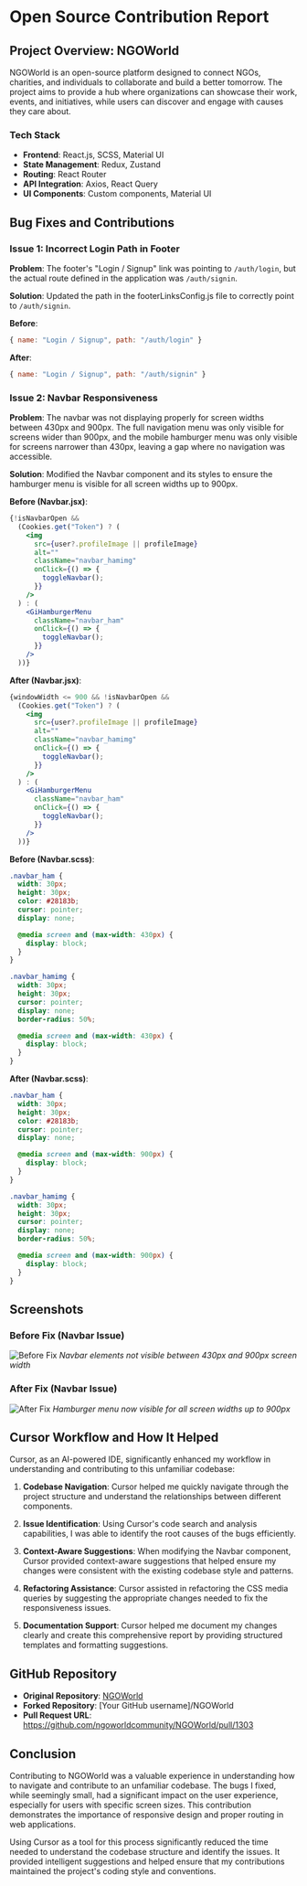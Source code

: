 # Open Source Contribution Report

## Project Overview: NGOWorld

NGOWorld is an open-source platform designed to connect NGOs, charities, and individuals to collaborate and build a better tomorrow. The project aims to provide a hub where organizations can showcase their work, events, and initiatives, while users can discover and engage with causes they care about.

### Tech Stack
- **Frontend**: React.js, SCSS, Material UI
- **State Management**: Redux, Zustand
- **Routing**: React Router
- **API Integration**: Axios, React Query
- **UI Components**: Custom components, Material UI

## Bug Fixes and Contributions

### Issue 1: Incorrect Login Path in Footer

**Problem**: The footer's "Login / Signup" link was pointing to `/auth/login`, but the actual route defined in the application was `/auth/signin`.

**Solution**: Updated the path in the footerLinksConfig.js file to correctly point to `/auth/signin`.

**Before**:
```javascript
{ name: "Login / Signup", path: "/auth/login" }
```

**After**:
```javascript
{ name: "Login / Signup", path: "/auth/signin" }
```

### Issue 2: Navbar Responsiveness

**Problem**: The navbar was not displaying properly for screen widths between 430px and 900px. The full navigation menu was only visible for screens wider than 900px, and the mobile hamburger menu was only visible for screens narrower than 430px, leaving a gap where no navigation was accessible.

**Solution**: Modified the Navbar component and its styles to ensure the hamburger menu is visible for all screen widths up to 900px.

**Before (Navbar.jsx)**:
```jsx
{!isNavbarOpen &&
  (Cookies.get("Token") ? (
    <img
      src={user?.profileImage || profileImage}
      alt=""
      className="navbar_hamimg"
      onClick={() => {
        toggleNavbar();
      }}
    />
  ) : (
    <GiHamburgerMenu
      className="navbar_ham"
      onClick={() => {
        toggleNavbar();
      }}
    />
  ))}
```

**After (Navbar.jsx)**:
```jsx
{windowWidth <= 900 && !isNavbarOpen &&
  (Cookies.get("Token") ? (
    <img
      src={user?.profileImage || profileImage}
      alt=""
      className="navbar_hamimg"
      onClick={() => {
        toggleNavbar();
      }}
    />
  ) : (
    <GiHamburgerMenu
      className="navbar_ham"
      onClick={() => {
        toggleNavbar();
      }}
    />
  ))}
```

**Before (Navbar.scss)**:
```scss
.navbar_ham {
  width: 30px;
  height: 30px;
  color: #28183b;
  cursor: pointer;
  display: none;

  @media screen and (max-width: 430px) {
    display: block;
  }
}

.navbar_hamimg {
  width: 30px;
  height: 30px;
  cursor: pointer;
  display: none;
  border-radius: 50%;

  @media screen and (max-width: 430px) {
    display: block;
  }
}
```

**After (Navbar.scss)**:
```scss
.navbar_ham {
  width: 30px;
  height: 30px;
  color: #28183b;
  cursor: pointer;
  display: none;

  @media screen and (max-width: 900px) {
    display: block;
  }
}

.navbar_hamimg {
  width: 30px;
  height: 30px;
  cursor: pointer;
  display: none;
  border-radius: 50%;

  @media screen and (max-width: 900px) {
    display: block;
  }
}
```

## Screenshots

### Before Fix (Navbar Issue)
![Before Fix](./images/before-fix.png)
*Navbar elements not visible between 430px and 900px screen width*

### After Fix (Navbar Issue)
![After Fix](./images/after-fix.png)
*Hamburger menu now visible for all screen widths up to 900px*

## Cursor Workflow and How It Helped

Cursor, as an AI-powered IDE, significantly enhanced my workflow in understanding and contributing to this unfamiliar codebase:

1. **Codebase Navigation**: Cursor helped me quickly navigate through the project structure and understand the relationships between different components.

2. **Issue Identification**: Using Cursor's code search and analysis capabilities, I was able to identify the root causes of the bugs efficiently.

3. **Context-Aware Suggestions**: When modifying the Navbar component, Cursor provided context-aware suggestions that helped ensure my changes were consistent with the existing codebase style and patterns.

4. **Refactoring Assistance**: Cursor assisted in refactoring the CSS media queries by suggesting the appropriate changes needed to fix the responsiveness issues.

5. **Documentation Support**: Cursor helped me document my changes clearly and create this comprehensive report by providing structured templates and formatting suggestions.

## GitHub Repository

- **Original Repository**: [NGOWorld](https://github.com/ngoworldcommunity/NGOWorld)
- **Forked Repository**: [Your GitHub username]/NGOWorld
- **Pull Request URL**: https://github.com/ngoworldcommunity/NGOWorld/pull/1303



## Conclusion

Contributing to NGOWorld was a valuable experience in understanding how to navigate and contribute to an unfamiliar codebase. The bugs I fixed, while seemingly small, had a significant impact on the user experience, especially for users with specific screen sizes. This contribution demonstrates the importance of responsive design and proper routing in web applications.

Using Cursor as a tool for this process significantly reduced the time needed to understand the codebase structure and identify the issues. It provided intelligent suggestions and helped ensure that my contributions maintained the project's coding style and conventions. 